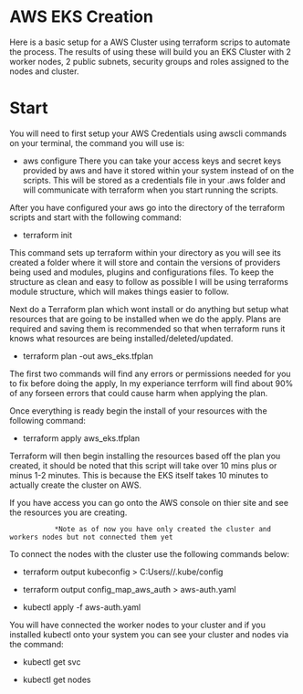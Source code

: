 # AWS EKS Creation
Here is a basic setup for a AWS Cluster using terraform scrips to automate the process. The results of using these will build you an EKS Cluster with 2 worker nodes, 2 public subnets, security groups and roles assigned to the nodes and cluster.

# Start
You will need to first setup your AWS Credentials using awscli commands on your terminal, the command you will use is:
* aws configure
There you can take your access keys and secret keys provided by aws and have it stored within your system instead of on the scripts. This will be stored as a credentials file in your .aws folder and will communicate with terraform when you start running the scripts. 

After you have configured your aws go into the directory of the terraform scripts and start with the following command:

* terraform init

This command sets up terraform within your directory as you will see its created a folder where it will store and contain the versions of providers being used and modules, plugins and configurations files. To keep the structure as clean and easy to follow as possible I will be using terraforms module structure, which will makes things easier to follow.  

Next do a Terraform plan which wont install or do anything but setup what resources that are going to be installed when we do the apply. Plans are required and saving them is recommended so that when terraform runs it knows what resources are being installed/deleted/updated.

* terraform plan -out aws_eks.tfplan

The first two commands will find any errors or permissions needed for you to fix before doing the apply, In my experiance terrform will find about 90% of any forseen errors that could cause harm when applying the plan. 

Once everything is ready begin the install of your resources with the following command: 

* terraform apply aws_eks.tfplan

Terraform will then begin installing the resources based off the plan you created, it should be noted that this script will take over 10 mins plus or minus 1-2 minutes. This is because the EKS itself takes 10 minutes to actually create the cluster on AWS. 

If you have access you can go onto the AWS console on thier site and see the resources you are creating. 

               *Note as of now you have only created the cluster and workers nodes but not connected them yet
To connect the nodes with the cluster use the following commands below: 
 * terraform output kubeconfig > C:Users/<profile here>/.kube/config
 
 * terraform output config_map_aws_auth > aws-auth.yaml
 
 * kubectl apply -f aws-auth.yaml

You will have connected the worker nodes to your cluster and if you installed kubectl onto your system you can see your cluster and nodes via the command:
 
 * kubectl get svc 
 
 * kubectl get nodes
  
  
  
